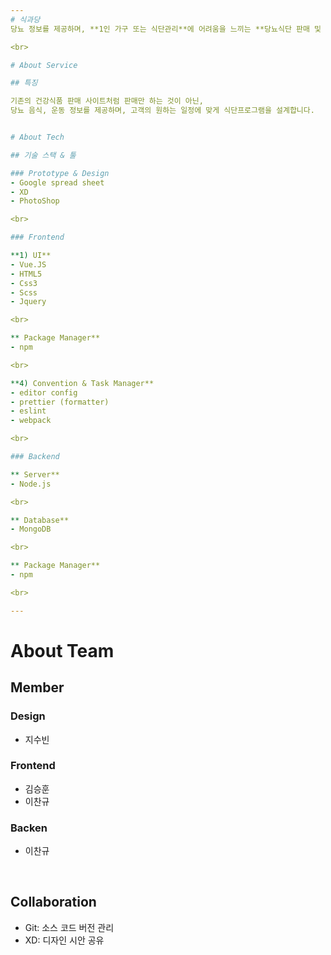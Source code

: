 ```yaml
---
# 식과당
당뇨 정보를 제공하며, **1인 가구 또는 식단관리**에 어려움을 느끼는 **당뇨식단 판매 및 관리** 서비스입니다.

<br>

# About Service

## 특징

기존의 건강식품 판매 사이트처럼 판매만 하는 것이 아닌,
당뇨 음식, 운동 정보를 제공하며, 고객의 원하는 일정에 맞게 식단프로그램을 설계합니다.


# About Tech

## 기술 스택 & 툴

### Prototype & Design
- Google spread sheet
- XD
- PhotoShop

<br>

### Frontend

**1) UI**
- Vue.JS
- HTML5
- Css3
- Scss
- Jquery

<br>

** Package Manager**
- npm

<br>

**4) Convention & Task Manager**
- editor config
- prettier (formatter)
- eslint
- webpack

<br>

### Backend

** Server**
- Node.js

<br>

** Database**
- MongoDB

<br>

** Package Manager**
- npm

<br>

---
```


# About Team

## Member

### Design
 - 지수빈
 
### Frontend
 - 김승훈
 - 이찬규

### Backen
- 이찬규

<br>

## Collaboration
- Git: 소스 코드 버전 관리
- XD: 디자인 시안 공유

